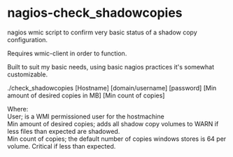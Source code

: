 # nagios-check_shadowcopies
nagios wmic script to confirm very basic status of a shadow copy configuration.

Requires wmic-client in order to function.

Built to suit my basic needs, using basic nagios practices it's somewhat customizable.

./check_shadowcopies [Hostname] [domain/username] [password] [Min amount of desired copies in MB] [Min count of copies]

Where:<br>
  User; is a WMI permissioned user for the hostmachine<br>
  Min amount of desired copies; adds all shadow copy volumes to WARN if less files than expected are shadowed.<br>
  Min count of copies; the default number of copies windows stores is 64 per volume.  Critical if less than expected.<br>
